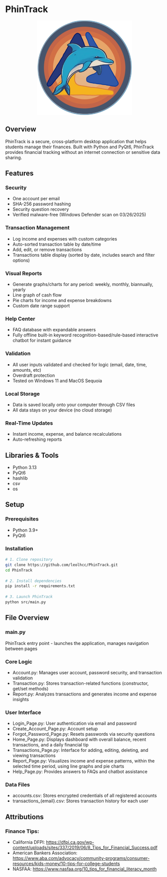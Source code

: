 # PhinTrack

<p align="center">
  <img src="./PhinTrack/PhinTrack.png" width="300">
</p>

## Overview
PhinTrack is a secure, cross-platform desktop application that helps students manage their finances. Built with Python and PyQt6, PhinTrack provides financial tracking without an internet connection or sensitive data sharing.

## Features

### Security
* One account per email
* SHA-256 password hashing
* Security question recovery
* Verified malware-free (Windows Defender scan on 03/26/2025)

### Transaction Management
* Log income and expenses with custom categories
* Auto-sorted transaction table by date/time
* Add, edit, or remove transactions
* Transactions table display (sorted by date, includes search and filter options)

### Visual Reports
* Generate graphs/charts for any period: weekly, monthly, biannually, yearly
* Line graph of cash flow
* Pie charts for income and expense breakdowns
* Custom date range support

### Help Center
* FAQ database with expandable answers
* Fully offline built-in keyword recognition-based/rule-based interactive chatbot for instant guidance

### Validation
* All user inputs validated and checked for logic (email, date, time, amounts, etc)
* Overdraft protection
* Tested on Windows 11 and MacOS Sequoia

### Local Storage
* Data is saved locally onto your computer through CSV files
* All data stays on your device (no cloud storage)

### Real-Time Updates
* Instant income, expense, and balance recalculations
* Auto-refreshing reports

## Libraries & Tools
* Python 3.13
* PyQt6
* hashlib
* csv
* os

## Setup
### Prerequisites
* Python 3.9+
* PyQt6
### Installation
```bash
# 1. Clone repository
git clone https://github.com/leolhcc/PhinTrack.git
cd PhinTrack

# 2. Install dependencies
pip install -r requirements.txt

# 3. Launch PhinTrack
python src/main.py
```
## File Overview
### main.py
PhinTrack entry point - launches the application, manages navigation between pages
### Core Logic
* Account.py: Manages user account, password security, and transaction validation
* Transaction.py: Stores transaction-related functions (constructor, get/set methods)
* Report.py: Analyzes transactions and generates income and expense insights
### User Interface
* Login_Page.py: User authentication via email and password
* Create_Account_Page.py: Account setup
* Forgot_Password_Page.py: Resets passwords via security questions
* Home_Page.py: Displays dashboard with overall balance, recent transactions, and a daily financial tip
* Transactions_Page.py: Interface for adding, editing, deleting, and viewing transactions
* Report_Page.py: Visualizes income and expense patterns, within the selected time period, using line graphs and pie charts
* Help_Page.py: Provides answers to FAQs and chatbot assistance
### Data Files
* accounts.csv: Stores encrypted credentials of all registered accounts
* transactions_{email}.csv: Stores transaction history for each user

## Attributions
### Finance Tips:
* California DFPI: https://dfpi.ca.gov/wp-content/uploads/sites/337/2019/06/8_Tips_for_Financial_Success.pdf
* American Bankers Association: https://www.aba.com/advocacy/community-programs/consumer-resources/kids-money/10-tips-for-college-students 
* NASFAA: https://www.nasfaa.org/10_tips_for_financial_literacy_month 
